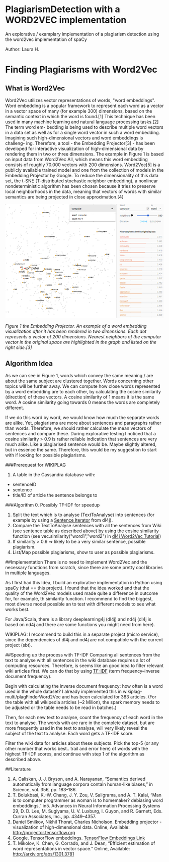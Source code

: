 # PlagiarismDetection with a WORD2VEC implementation
An explorative / examplary implementation of a plagiarism detection using the word2vec implementation of spaCy

Author: Laura H.
# Finding Plagiarisms with Word2Vec 

## What is Word2Vec
Word2Vec utilizes vector representations of words, "word embeddings".
Word embedding is a popular framework to represent each word as a vector in
a vector space of many (for example 300) dimensions, based on the semantic
context in which the word is found.[1] This technique has been used in many
machine learning and natural language processing tasks.[2] The term word em-
bedding is being used to describe multiple word vectors in a data set as well as
for a single word vector in such a word embedding.
Imagining such high-dimensional vectors and word embeddings is challeng-
ing. Therefore, a tool - the Embedding Projector[3] - has been developed for
interactive visualization of high-dimensional data by rendering them in two or
three dimensions. The example in Figure 1 is based on input data from Word2Vec
All, which means this word embedding consists of roughly 70.000 vectors with
200 dimensions. Word2Vec[5] is a publicly available trained model and one from
the collection of models in the Embedding Projector by Google. To reduce the
dimensionality of this data set, the t-SNE (T-distributed stochastic neighbor
embedding), a nonlinear nondeterministic algorithm has been chosen because it 
tries to preserve local neighborhoods in the data, meaning that vectors of words
with similar semantics are being projected in close approximation.[4]

![Figure 1 the Embedding Projector ](./images/embeddingprojector.png)

*Figure 1 the Embedding Projector. 
An example of a word embedding visualization after it has been rendered in
two dimensions. Each dot represents a vector of 200 dimensions. Nearest neighbors of
the computer vector in the original space are highlighted in the graph and listed on
the right side.[3]*

## Algorithm Idea
As we can see in Figure 1, words which convey the same meaning / are about the same
subject are clustered together. Words concerning other topics will be further away. 
We can compute how close words represented by a word embedding are to each other, 
by calculating the cosine similarity (direction) of these vectors. 
A cosine similarity of 1 means it is the same word.
A cosine similarity going towards 0 means the words are completely different.

If we do this word by word, we would know how much the separate words are alike.
Yet, plagiarisms are more about sentences and paragraphs rather than words.
Therefore, we should rather calculate the mean vectors of sentences and compare these.
During explorative testing I noticed that a cosine similarity > 0.9 is rather reliable 
indication that sentences are very much alike. Like a plagiarised sentence would be. 
Maybe slightly altered, but in essence the same. 
Therefore, this would be my suggestion to start with if looking for possible plagiarisms.

###Prerequest for WIKIPLAG
1. A table in the Cassandra database with:
* sentenceID
* sentence
* title/ID of article the sentence belongs to

###Algorithm
0. Possibly TF-IDF for speedup
1. Split the text which is to analyse (TextToAnalyse) into sentences 
(for example by using a [Sentence Iterator](https://deeplearning4j.org/sentenceiterator) 
from dl4j).
2. Compare the TextToAnalyse sentences with all the sentences from Wiki (see sentence table as described above)
by using the cosine similarity function 
(see vec.similarity("word1","word2") in [dl4j Word2Vec Tutorial](https://deeplearning4j.org/word2vec.html))
3. If similarity > 0.9 => likely to be a very similar sentence, possible plagiarism.
4. List/Map possible plagiarisms, show to user as possible plagiarisms.

##Implementation
There is no need to implement Word2Vec and the necessary functions from scratch, since 
there are some pretty cool libraries in multiple languages.

As I first had this Idea, I build an explorative implementation in Python using spaCy (that == this project).
I found that the idea worked and that the quality of the Word2Vec models used made quite 
a difference in outcome for, for example, th similarity function. 
I recommend to find the biggest, most diverse model possible an to test with different 
models to see what works best.

For Java/Scala, there is a library deeplearning4j (dl4j) and nd4j 
(dl4j is based on nd4j and there are some functions you might need from here).

WIKIPLAG: I recommend to build this in a separate project (micro service), 
since the dependencies of dl4j and nd4j are not compatible with the current project (sbt). 

##Speeding up the process with TF-IDF
Comparing all sentences from the text to analyse with all sentences in the wiki database requires 
a lot of computing resources. 
Therefore, is seems like an good idea to filter relevant wiki articles first.
We can do that by using [TF-IDF](https://en.wikipedia.org/wiki/Tf%E2%80%93idf) 
(term frequency–inverse document frequency).

Begin with calculating the inverse document frequency: how often is a word used in the whole dataset?
I already implemented this in wikiplag-multi/plagFinderWord2Vec and has been calculated for 383 articles.
(For the table with all wikipedia articles (~2 Milion), the spark memory needs to be adjusted or the table 
needs to be read in batches.)

Then, for each new text to analyse, count the frequency of each word in the text to analyse.
The words with are rare in the complete dataset, but are more frequently used in the text to analyse, 
will very likely reveal the subject of the text to analyse. Each word gets a TF-IDF score.

Filter the wiki data for articles about these subjects. 
Pick the top-5 (or any other number that works best.. trail and error here) 
of words with the highest TF-IDF scores, 
and continue with step 1 of the algorithm as described above.

##Literature
  
1. A. Caliskan, J. J. Bryson, and A. Narayanan, “Semantics derived automatically
    from language corpora contain human-like biases,” in Science, vol. 356, pp. 183–186.
2. T. Bolukbasi, K.-W. Chang, J. Y. Zou, V. Saligrama, and A. T. Kalai, “Man is to
    computer programmer as woman is to homemaker? debiasing word embeddings,” in5.
    Advances in Neural Information Processing Systems 29, D. D. Lee, M. Sugiyama,
    U. V. Luxburg, I. Guyon, and R. Garnett, Eds. Curran Associates, Inc., pp.
    4349–4357.
3. Daniel Smilkov, Nikhil Thorat, Charles Nicholson. Embedding projector -
   visualization of high-dimensional data. Online, Available: http://projector.tensorflow.org
4. Google. TensorFlow embeddings. [TensorFlow Embeddings Link](https://www.tensorflow.org/guide/embedding)   
5. T. Mikolov, K. Chen, G. Corrado, and J. Dean, “Efficient estimation of word
    representations in vector space.” Online, Available: http://arxiv.org/abs/1301.3781
